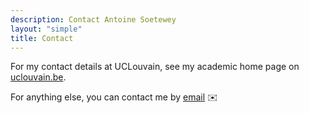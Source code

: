 ```yaml
---
description: Contact Antoine Soetewey
layout: "simple"
title: Contact
---
```


For my contact details at UCLouvain, see my academic home page on <a href="https://uclouvain.be/en/directories/antoine.soetewey" target="_blank" rel="noopener">uclouvain.be</a>.

For anything else, you can contact me by [email](mailto:ant.soetewey@gmail.com) :envelope:
